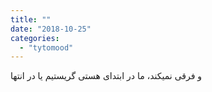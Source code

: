 ```yaml
---
title: ""
date: "2018-10-25"
categories: 
  - "tytomood"
---
```


و فرقی نمیکند، ما در ابتدای هستی گریستیم یا در انتها
